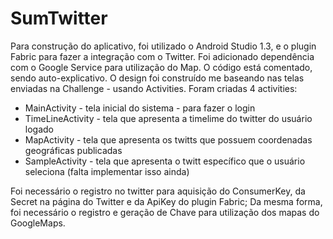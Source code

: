 # SumTwitter

Para construção do aplicativo, foi utilizado o Android Studio 1.3, e o plugin Fabric para fazer a integração com o Twitter.
Foi adicionado dependência com o Google Service para utilização do Map.
O código está comentado, sendo auto-explicativo.
O design foi construído me baseando nas telas enviadas na Challenge - usando Activities.
Foram criadas 4 activities: 
  * MainActivity - tela inicial do sistema - para fazer o login
  * TimeLineActivity - tela que apresenta a timelime do twitter do usuário logado
  * MapActivity - tela que apresenta os twitts que possuem coordenadas geográficas publicadas
  * SampleActivity - tela que apresenta o twitt específico que o usuário seleciona (falta implementar isso ainda)

Foi necessário o registro no twitter para aquisição do ConsumerKey, da Secret na página do Twitter e da ApiKey do plugin Fabric; 
Da mesma forma, foi necessário o registro e geração de Chave para utilização dos mapas do GoogleMaps.
